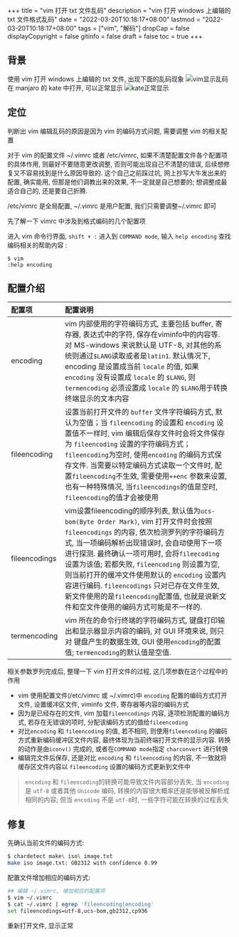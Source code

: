 +++
title = "vim 打开 txt 文件乱码"
description = "vim 打开 windows 上编辑的 txt 文件格式乱码"
date = "2022-03-20T10:18:17+08:00"
lastmod = "2022-03-20T10:18:17+08:00"
tags = ["vim", "解码"]
dropCap = false
displayCopyright = false
gitinfo = false
draft = false
toc = true
+++
## 背景
使用 vim 打开 windows 上编辑的 txt 文件, 出现下面的乱码现象
![vim显示乱码](https://raw.githubusercontent.com/liawne/blog_images/master/2022/03/20220320-1054.png)
在 manjaro 的 kate 中打开, 可以正常显示
![kate正常显示](https://raw.githubusercontent.com/liawne/blog_images/master/2022/03/20220320-1553.png)

## 定位
判断出 vim 编辑乱码的原因是因为 vim 的编码方式问题, 需要调整 vim 的相关配置

对于 vim 的配置文件 ~/.vimrc 或者 /etc/vimrc, 如果不清楚配置文件各个配置项的具体作用, 则最好不要随意更改调整, 否则可能出现自己不清楚的错误, 后续想修复又不容易找到是什么原因导致的. 这个自己之前踩过坑, 网上抄写大牛发出来的配置, 确实能用, 但那是他们调教出来的效果, 不一定就是自己想要的; 想调整成最适合自己的, 还是要自己折腾.

/etc/vimrc 是全局配置, ~/.vimrc 是用户配置, 我们只需要调整~/.vimrc 即可

先了解一下 vimrc 中涉及到格式编码的几个配置项

进入 vim 命令行界面, `shift + :` 进入到 `COMMAND mode`, 输入 `help encoding` 查找编码相关的帮助内容 :
 ```angular2
$ vim
:help encoding
```
 
## 配置介绍
|配置项|配置说明|
|:---|:---|
|encoding|vim 内部使用的字符编码方式, 主要包括 buffer, 寄存器, 表达式中的字符, 保存在viminfo中的内容等. 对 MS-windows 来说默认是 UTF-8, 对其他的系统则通过`$LANG`读取或者是`latin1`. 默认情况下, encoding 是设置成当前 `locale` 的值, 如果 `encoding` 没有设置成 `locale` 的 `$LANG`, 则 `termencoding` 必须设置成 `locale` 的 `$LANG`用于转换终端显示的文本内容|
|fileencoding| 设置当前打开文件的 `buffer` 文件字符编码方式, 默认为空值；当 `fileencoding` 的设置和 `encoding` 设置值不一样时, vim 编辑后保存文件时会将文件保存为 `fileencoding` 设置的字符编码方式；`fileencoding`为空时, 使用`encoding` 的编码方式保存文件. 当需要以特定编码方式读取一个文件时, 配置`fileencoding`不生效, 需要使用`++enc` 参数来设置, 也有一种特殊情况, 当`fileencodings`的值是空时, `fileencoding`的值才会被使用|
|fileencodings| vim设置fileencoding的顺序列表, 默认值为`ucs-bom(Byte Order Mark)`, vim 打开文件时会按照`fileencodings` 的内容, 依次检测罗列的字符编码方式, 当一项编码解析出现错误时, 会自动使用下一项进行探测. 最终确认一项可用时, 会将`fileecoding` 设置为该值; 若都失败, `fileencoding` 则设置为空, 则当前打开的缓冲文件使用默认的 `encoding` 设置内容进行编码. `fileencodings` 只对已存在文件生效, 新文件使用的是`fileencoding`配置值, 也就是说新文件和空文件使用的编码方式可能是不一样的. |
|termencoding| vim 所在的命令行终端的字符编码方式, 键盘打印输出和显示器显示内容的编码, 对 GUI 环境来说, 则只对 键盘产生的数据生效, GUI 使用`encoding`的配置值; `termencoding`的默认值是空值. |


相关参数罗列完成后, 整理一下 vim 打开文件的过程, 这几项参数在这个过程中的作用
- vim 使用配置文件(/etc/vimrc 或 ~/.vimrc)中 `encoding` 配置的编码方式打开文件, 设置缓冲区文件, viminfo 文件, 寄存器等内容的编码方式
- 因为是已经存在的文件, vim 加载`fileencodings` 内容, 逐项检测配置的编码方式, 若存在无错误的项时, 分配该编码方式的值给`fileencoding`
- 对比`encoding` 和 `fileencoding` 的值, 若不相同, 则使用`fileencoding` 的编码方式重新编码缓冲区文件内容, 最终体现为当前终端打开文件的显示内容. 转换的动作是由`iconv()` 完成的, 或者在`COMMAND mode`指定 `charconvert` 进行转换
- 编辑完文件后保存, 还是对比 `encoding` 和 `fileencoding` 的内容, 不一致就将缓存区文件内容以 `fileencoding` 设置的编码方式更新到文件中
> `encoding` 和 `fileencoding`的转换可能导致文件内容部分丢失, 当 `encoding` 是 `utf-8` 或者其他 `Unicode` 编码, 转换的内容很大概率还是能够被反解析成相同的内容; 但当 `encoding` 不是 `utf-8`时, 一些字符可能在转换的过程丢失

## 修复
先确认当前文件的编码方式:
```bash
$ chardetect make\ iso\ image.txt 
make iso image.txt: GB2312 with confidence 0.99
```

配置文件增加相应的编码方式: 
```bash
## 编辑 ~/.vimrc, 增加相应的配置项
$ vim ~/.vimrc
$ cat ~/.vimrc | egrep 'fileencoding|encoding'
set fileencodings=utf-8,ucs-bom,gb2312,cp936
```

重新打开文件, 显示正常